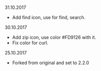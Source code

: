 31.10.2017
- Add find icon, use for find, search.

30.10.2017
- Add zip icon, use color #FD9126 with it.
- Fix color for curl.

25.10.2017
- Forked from original and set to 2.2.0